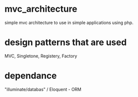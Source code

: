 # mvc_architecture
simple mvc architecture to use in simple applications using php.

# design patterns that are used
MVC, Singletone, Registery, Factory

# dependance
"illuminate/databas" / Eloquent - ORM    
